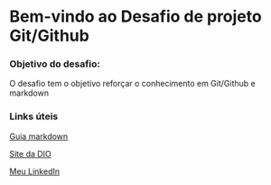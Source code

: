 # Bem-vindo ao Desafio de projeto Git/Github

### Objetivo do desafio:

O desafio tem o objetivo reforçar o conhecimento em Git/Github e markdown

### Links úteis

[Guia markdown](https://www.markdownguide.org/basic-syntax/#code)

[Site da DIO](https://www.dio.me/)

[Meu LinkedIn](https://github.com/RobsonSF/dio-desafio-github-primeiro-repositorio)
